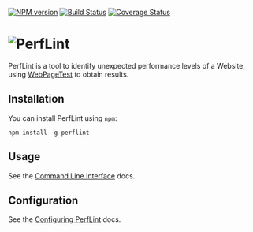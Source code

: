 [![NPM version](https://img.shields.io/npm/v/perflint.svg?style=flat-square)](https://www.npmjs.com/package/perflint)
[![Build Status](https://travis-ci.org/perflint/perflint.svg?branch=master)](https://travis-ci.org/perflint/perflint)
[![Coverage Status](https://coveralls.io/repos/github/perflint/perflint/badge.svg?branch=master)](https://coveralls.io/github/perflint/perflint?branch=master)



# ![PerfLint](https://cloud.githubusercontent.com/assets/367517/13446841/aa0aed32-e00e-11e5-8ca3-f88ec87ce4ae.png)

PerfLint is a tool to identify unexpected performance levels of a Website, using [WebPageTest](http://www.webpagetest.org/) to obtain results.

## Installation

You can install PerfLint using `npm`:
```shell
npm install -g perflint
```

## Usage

See the [Command Line Interface](https://perflint.readme.io/docs/command-line-interface) docs.

## Configuration

See the [Configuring PerfLint](https://perflint.readme.io/docs/configuring-perflint) docs.
